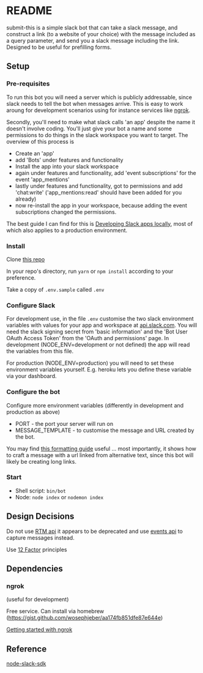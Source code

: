 # README

submit-this is a simple slack bot that can take a slack message, and construct a link (to a website of your choice) with the message included as a query parameter, and send you a slack message including the link. Designed to be useful for prefilling forms.

## Setup

### Pre-requisites

To run this bot you will need a server which is publicly addressable, since slack needs to tell the bot when messages arrive. This is easy to work aroung for development scenarios using for instance services like [ngrok](https://ngrok.com/).

Secondly, you'll need to make what slack calls 'an app' despite the name it doesn't involve coding. You'll just give your bot a name and some permissions to do things in the slack workspace you want to target. The overview of this process is

- Create an 'app'
- add 'Bots' under features and functionality
- Install the app into your slack workspace
- again under features and functionality, add 'event subscriptions' for the event 'app_mentions'
- lastly under features and functionality, got to permissions and add 'chat:write' ('app_mentions:read' should have been added for you already)
- now re-install the app in your workspace, because adding the event subscriptions changed the permissions.

The best guide I can find for this is [Developing Slack apps locally](https://slack.dev/node-slack-sdk/tutorials/local-development), most of which also applies to a production environment.

### Install

Clone [this repo](https://github.com/baob/submit-this)

In your repo's directory, run `yarn` or `npm install` according to your preference.

Take a copy of `.env.sample` called `.env`

### Configure Slack

For development use, in the file `.env` customise the two slack environment variables with values for your app and workspace at [api.slack.com](htts://api.slack.com).
You will need the slack signing secret from 'basic information' and the 'Bot User OAuth Access Token' from the 'OAuth and permissions' page.
In development (NODE_ENV=development or not defined) the app will read the variables from this file.

For production (NODE_ENV=production) you will need to set these environment variables yourself. E.g. heroku lets you define these variable via your dashboard.

### Configure the bot

Configure more environment variables (differently in development and production as above)

- PORT - the port your server will run on
- MESSAGE_TEMPLATE - to customise the message and URL created by the bot.  

You may find [this formatting guide](https://api.slack.com/reference/surfaces/formatting#linking-urls) useful ... most importantly, it shows how to craft a message with a url linked from alternative text, since this bot will likely be creating long links.

### Start

- Shell script: `bin/bot`
- Node: `node index` or `nodemon index`

## Design Decisions

Do not use [RTM api](https://slack.dev/node-slack-sdk/rtm-api) it appears to be deprecated and use [events api](https://slack.dev/node-slack-sdk/events-api) to capture messages instead.

Use [12 Factor](https://12factor.net/) principles

## Dependencies

### ngrok

(useful for development)

Free service. Can install via homebrew (https://gist.github.com/wosephjeber/aa174fb851dfe87e644e)

[Getting started with ngrok](https://dashboard.ngrok.com/get-started)

## Reference

[node-slack-sdk](https://github.com/slackapi/node-slack-sdk)